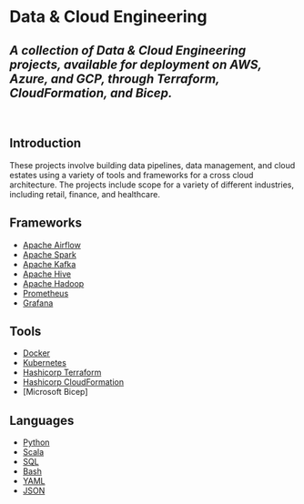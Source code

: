 # Data & Cloud Engineering

## *A collection of Data & Cloud Engineering projects, available for deployment on AWS, Azure, and GCP, through Terraform, CloudFormation, and Bicep.*

<div>&nbsp;</div>

## **Introduction**
These projects involve building data pipelines, data management, and cloud estates using a variety of tools and frameworks for a cross cloud architecture. The projects include scope for a variety of different industries, including retail, finance, and healthcare. 

## **Frameworks**
- [Apache Airflow](https://airflow.apache.org/)
- [Apache Spark](https://spark.apache.org/)
- [Apache Kafka](https://kafka.apache.org/)
- [Apache Hive](https://hive.apache.org/)
- [Apache Hadoop](https://hadoop.apache.org/)
- [Prometheus](https://prometheus.io/)
- [Grafana](https://grafana.com/)

## **Tools**
- [Docker](https://www.docker.com/)
- [Kubernetes](https://kubernetes.io/)
- [Hashicorp Terraform](https://www.terraform.io/)
- [Hashicorp CloudFormation](https://aws.amazon.com/cloudformation/)
- [Microsoft Bicep]

## **Languages**
- [Python](https://www.python.org/)
- [Scala](https://www.scala-lang.org/)
- [SQL](https://www.w3schools.com/sql/)
- [Bash](https://www.gnu.org/software/bash/)
- [YAML](https://yaml.org/)
- [JSON](https://www.json.org/json-en.html)
